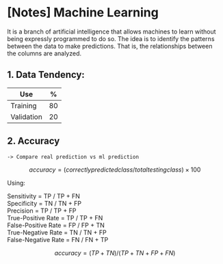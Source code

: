 # [Notes] Machine Learning 

It is a branch of artificial intelligence that allows machines to learn without being expressly programmed to do so. The idea is to identify the patterns between the data to make predictions. That is, the relationships between the columns are analyzed.

## 1. Data Tendency:

|   Use  | % | 
|---|---|
| Training | 80 | 
| Validation | 20 |


## 2. Accuracy 
`-> Compare real prediction vs ml prediction`

```math
accuracy = (correctly predicted class / total testing class) × 100%
```

Using: <br/>

Sensitivity = TP / TP + FN   <br/>
Specificity = TN / TN + FP   <br/>
Precision = TP / TP + FP     <br/>
True-Positive Rate = TP / TP + FN   <br/>
False-Positive Rate = FP / FP + TN  <br/>
True-Negative Rate = TN / TN + FP   <br/>
False-Negative Rate = FN / FN + TP  <br/>

```math
accuracy = (TP + TN)/(TP + TN + FP + FN)
```
